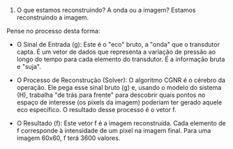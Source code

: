 1. O que estamos reconstruindo? A onda ou a imagem?
   Estamos reconstruindo a imagem.

Pense no processo desta forma:

* O Sinal de Entrada (g): Este é o "eco" bruto, a "onda" que o transdutor capta. É um vetor de dados que representa a variação de pressão ao longo do tempo para cada elemento do transdutor. É a informação bruta e "suja".


* O Processo de Reconstrução (Solver): O algoritmo CGNR é o cérebro da operação. Ele pega esse sinal bruto (g) e, usando o modelo do sistema (H), trabalha "de trás para frente" para descobrir quais pontos no espaço de interesse (os pixels da imagem) poderiam ter gerado aquele eco específico. O resultado desse processo é o vetor f.


* O Resultado (f): Este vetor f é a imagem reconstruída. Cada elemento de f corresponde à intensidade de um pixel na imagem final. Para uma imagem 60x60, f terá 3600 valores.
